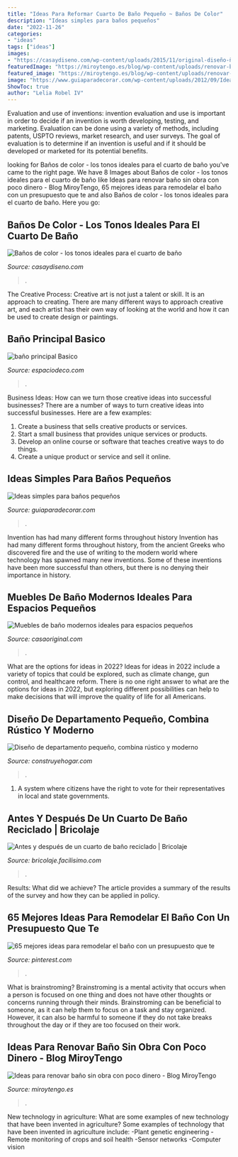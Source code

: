 ```yaml
---
title: "Ideas Para Reformar Cuarto De Baño Pequeño ~ Baños De Color"
description: "Ideas simples para baños pequeños"
date: "2022-11-26"
categories:
- "ideas"
tags: ["ideas"]
images:
- "https://casaydiseno.com/wp-content/uploads/2015/11/original-diseño-ñ´baño-´color.jpeg"
featuredImage: "https://miroytengo.es/blog/wp-content/uploads/renovar-bano-sin-reforma-5.jpg"
featured_image: "https://miroytengo.es/blog/wp-content/uploads/renovar-bano-sin-reforma-5.jpg"
image: "https://www.guiaparadecorar.com/wp-content/uploads/2012/09/Ideas-para-cuartos-de-bano-pequenos-01.jpg"
ShowToc: true
author: "Lelia Robel IV"
---
```



Evaluation and use of inventions:
invention evaluation and use is important in order to decide if an invention is worth developing, testing, and marketing. Evaluation can be done using a variety of methods, including patents, USPTO reviews, market research, and user surveys. The goal of evaluation is to determine if an invention is useful and if it should be developed or marketed for its potential benefits.

	

		
looking for Baños de color - los tonos ideales para el cuarto de baño you've came to the right page. We have 8 Images about Baños de color - los tonos ideales para el cuarto de baño like Ideas para renovar baño sin obra con poco dinero - Blog MiroyTengo, 65 mejores ideas para remodelar el baño con un presupuesto que te and also Baños de color - los tonos ideales para el cuarto de baño. Here you go:
		
    
## Baños De Color - Los Tonos Ideales Para El Cuarto De Baño

<img loading=lazy src="https://casaydiseno.com/wp-content/uploads/2015/11/original-diseño-ñ´baño-´color.jpeg" onerror="this.onerror=null;this.src='https://tse2.mm.bing.net/th?id=OIP.kKWGyqzorAh3ge8C4jdnxgHaJ3&amp;pid=15.1';" alt="Baños de color - los tonos ideales para el cuarto de baño">

_Source: casaydiseno.com_

>. 

	

The Creative Process:
Creative art is not just a talent or skill. It is an approach to creating. There are many different ways to approach creative art, and each artist has their own way of looking at the world and how it can be used to create design or paintings.

    
## Baño Principal Basico

<img loading=lazy src="https://www.espaciodeco.com/img/photos/000/393/271/bano-2-basico-antes_t-e-d_1580316099_large.jpg" onerror="this.onerror=null;this.src='https://tse4.mm.bing.net/th?id=OIP.UWi6Fk8SrlYSsJWbiv6N9gHaE_&amp;pid=15.1';" alt="baño principal Basico">

_Source: espaciodeco.com_

>. 

	

Business Ideas: How can we turn those creative ideas into successful businesses?
There are a number of ways to turn creative ideas into successful businesses. Here are a few examples: 
1. Create a business that sells creative products or services.
2. Start a small business that provides unique services or products.
3. Develop an online course or software that teaches creative ways to do things. 
4. Create a unique product or service and sell it online.

    
## Ideas Simples Para Baños Pequeños

<img loading=lazy src="https://www.guiaparadecorar.com/wp-content/uploads/2012/09/Ideas-para-cuartos-de-bano-pequenos-01.jpg" onerror="this.onerror=null;this.src='https://tse4.mm.bing.net/th?id=OIP.19hMIHf6Lg-vQdennmRbkgAAAA&amp;pid=15.1';" alt="Ideas simples para baños pequeños">

_Source: guiaparadecorar.com_

>. 

	

Invention has had many different forms throughout history
Invention has had many different forms throughout history, from the ancient Greeks who discovered fire and the use of writing to the modern world where technology has spawned many new inventions. Some of these inventions have been more successful than others, but there is no denying their importance in history.

    
## Muebles De Baño Modernos Ideales Para Espacios Pequeños

<img loading=lazy src="https://i0.wp.com/casaoriginal.com/wp-content/uploads/mobiliario-espacios-pequenos-1.jpg?resize=720%2C980" onerror="this.onerror=null;this.src='https://tse2.mm.bing.net/th?id=OIP.kgywa6o0lEuuVTusu0AKcwHaKF&amp;pid=15.1';" alt="Muebles de baño modernos ideales para espacios pequeños">

_Source: casaoriginal.com_

>. 

	

What are the options for ideas in 2022?
Ideas for ideas in 2022 include a variety of topics that could be explored, such as climate change, gun control, and healthcare reform. There is no one right answer to what are the options for ideas in 2022, but exploring different possibilities can help to make decisions that will improve the quality of life for all Americans.

    
## Diseño De Departamento Pequeño, Combina Rústico Y Moderno

<img loading=lazy src="https://www.construyehogar.com/wp-content/uploads/2014/08/Diseño-de-cuarto-de-baño-de-departamento1.jpg" onerror="this.onerror=null;this.src='https://tse3.mm.bing.net/th?id=OIP.rg-dcOLhfSTmMG9NDwkUwwHaLG&amp;pid=15.1';" alt="Diseño de departamento pequeño, combina rústico y moderno">

_Source: construyehogar.com_

>. 

	

1. A system where citizens have the right to vote for their representatives in local and state governments.

    
## Antes Y Después De Un Cuarto De Baño Reciclado | Bricolaje

<img loading=lazy src="https://estag.fimagenes.com/imagenesred/fb_1245853_367.jpg" onerror="this.onerror=null;this.src='https://tse4.mm.bing.net/th?id=OIP.GQdNSfaE9UqRPHtHAKJVnwHaDt&amp;pid=15.1';" alt="Antes y después de un cuarto de baño reciclado | Bricolaje">

_Source: bricolaje.facilisimo.com_

>. 

	

Results: What did we achieve?
The article provides a summary of the results of the survey and how they can be applied in policy.

    
## 65 Mejores Ideas Para Remodelar El Baño Con Un Presupuesto Que Te

<img loading=lazy src="https://i.pinimg.com/736x/5e/ec/7d/5eec7d18d864ac345eb2abddddea5255.jpg" onerror="this.onerror=null;this.src='https://tse3.mm.bing.net/th?id=OIP.HbG12E7hKeuM8Fr60lKNCgAAAA&amp;pid=15.1';" alt="65 mejores ideas para remodelar el baño con un presupuesto que te">

_Source: pinterest.com_

>. 

	

What is brainstroming?
Brainstroming is a mental activity that occurs when a person is focused on one thing and does not have other thoughts or concerns running through their minds. Brainstroming can be beneficial to someone, as it can help them to focus on a task and stay organized. However, it can also be harmful to someone if they do not take breaks throughout the day or if they are too focused on their work.

    
## Ideas Para Renovar Baño Sin Obra Con Poco Dinero - Blog MiroyTengo

<img loading=lazy src="https://miroytengo.es/blog/wp-content/uploads/renovar-bano-sin-reforma-5.jpg" onerror="this.onerror=null;this.src='https://tse2.mm.bing.net/th?id=OIP.V-rSbwpZkXiSgy_O3EnmIQHaMW&amp;pid=15.1';" alt="Ideas para renovar baño sin obra con poco dinero - Blog MiroyTengo">

_Source: miroytengo.es_

>. 

	

New technology in agriculture: What are some examples of new technology that have been invented in agriculture?
Some examples of technology that have been invented in agriculture include:
-Plant genetic engineering
-Remote monitoring of crops and soil health 
-Sensor networks 
-Computer vision


